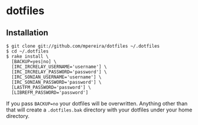# dotfiles

## Installation
    $ git clone git://github.com/mpereira/dotfiles ~/.dotfiles
    $ cd ~/.dotfiles
    $ rake install \
      [BACKUP=yes|no] \
      [IRC_IRCRELAY_USERNAME='username'] \
      [IRC_IRCRELAY_PASSWORD='password'] \
      [IRC_SONIAN_USERNAME='username'] \
      [IRC_SONIAN_PASSWORD='password'] \
      [LASTFM_PASSWORD='password'] \
      [LIBREFM_PASSWORD='password']

If you pass `BACKUP=no` your dotfiles will be overwritten. Anything other than
that will create a `.dotfiles.bak` directory with your dotfiles under your
home directory.
